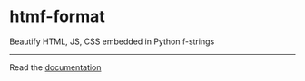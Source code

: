 # htmf-format

Beautify HTML, JS, CSS embedded in Python f-strings

---
Read the [documentation](https://jkmnt.github.io/htmf)
